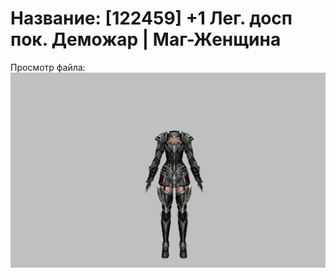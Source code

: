 # Название: [122459] +1 Лег. досп пок. Деможар | Маг-Женщина

Просмотр файла:
![p050034.png](p050034.png)